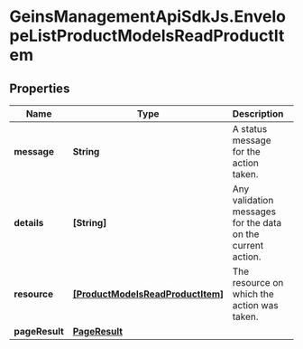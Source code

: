 # GeinsManagementApiSdkJs.EnvelopeListProductModelsReadProductItem

## Properties

Name | Type | Description | Notes
------------ | ------------- | ------------- | -------------
**message** | **String** | A status message for the action taken. | [optional] 
**details** | **[String]** | Any validation messages for the data on the current action. | [optional] 
**resource** | [**[ProductModelsReadProductItem]**](ProductModelsReadProductItem.md) | The resource on which the action was taken. | [optional] 
**pageResult** | [**PageResult**](PageResult.md) |  | [optional] 


